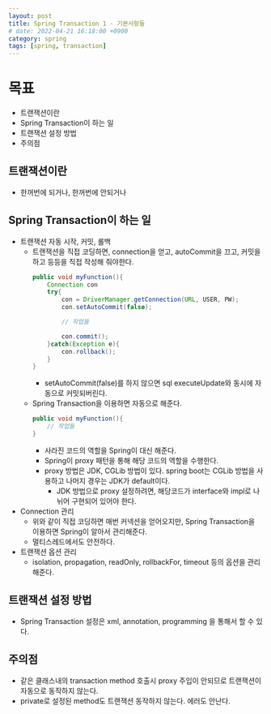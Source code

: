 ```yaml
---
layout: post
title: Spring Transaction 1 - 기본사항들
# date: 2022-04-21 16:18:00 +0900
category: spring
tags: [spring, transaction]
---
```


# 목표
* 트랜잭션이란
* Spring Transaction이 하는 일
* 트랜잭션 설정 방법
* 주의점

## 트랜잭션이란
* 한꺼번에 되거나, 한꺼번에 안되거나

## Spring Transaction이 하는 일
* 트랜잭션 자동 시작, 커밋, 롤백
    * 트랜잭션을 직접 코딩하면, connection을 얻고, autoCommit을 끄고, 커밋을 하고 등등을 직접 작성해 줘야한다.
        ``` java
        public void myFunction(){
            Connection con
            try{
                con = DriverManager.getConnection(URL, USER, PW);
                con.setAutoCommit(false);

                // 작업들

                con.commit();
            }catch(Exception e){
                con.rollback();
            }
        }
        ```
        * setAutoCommit(false)를 하지 않으면 sql executeUpdate와 동시에 자동으로 커밋되버린다.
    * Spring Transaction을 이용하면 자동으로 해준다.
        ``` java
        public void myFunction(){
            // 작업들
        }
        ```
        * 사라진 코드의 역할을 Spring이 대신 해준다.
        * Spring이 proxy 패턴을 통해 해당 코드의 역할을 수행한다.
        * proxy 방법은 JDK, CGLib 방법이 있다. spring boot는 CGLib 방법을 사용하고 나머지 경우는 JDK가 default이다.<!--TODO:더살펴볼것-->
            * JDK 방법으로 proxy 설정하려면, 해당코드가 interface와 impl로 나뉘어 구현되어 있어야 한다.<!--TODO:더살펴볼것-->
* Connection 관리
    * 위와 같이 직접 코딩하면 매번 커넥션을 얻어오지만, Spring Transaction을 이용하면 Spring이 알아서 관리해준다.
    * 멀티스레드에서도 안전하다.<!--TODO:더살펴볼것-->
* 트랜잭션 옵션 관리
    * isolation, propagation, readOnly, rollbackFor, timeout 등의 옵션을 관리해준다.

## 트랜잭션 설정 방법
* Spring Transaction 설정은 xml, annotation, programming 을 통해서 할 수 있다.

## 주의점
* 같은 클래스내의 transaction method 호출시 proxy 주입이 안되므로 트랜잭션이 자동으로 동작하지 않는다.
* private로 설정된 method도 트랜잭션 동작하지 않는다. 에러도 안난다.
